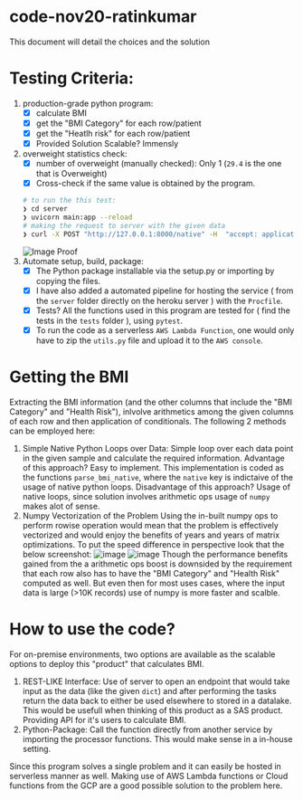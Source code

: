 # code-nov20-ratinkumar
This document will detail the choices and the solution

# Testing Criteria:
1. production-grade python program:
    - [X] calculate BMI
    - [X] get the "BMI Category" for each row/patient
    - [X] get the "Heatlh risk" for each row/patient
    - [X] Provided Solution Scalable? Immensly
2. overweight statistics check:
    - [X] number of overweight (manually checked): Only 1 (`29.4` is the one that is Overweight)
    - [X] Cross-check if the same value is obtained by the program.
    ```bash
    # to run the this test:
    ❯ cd server
    ❯ uvicorn main:app --reload
    # making the request to server with the given data
    ❯ curl -X POST "http://127.0.0.1:8000/native" -H  "accept: application/json" -H  "Content-Type: application/x-www-form-urlencoded" -d "items=[{\"Gender\":\"Male\",\"HeightCm\":171,\"WeightKg\":96},{\"Gender\":\"Male\",\"HeightCm\":161,\"WeightKg\":85},{\"Gender\":\"Male\",\"HeightCm\":180,\"WeightKg\":77},{\"Gender\":\"Female\",\"HeightCm\":166,\"WeightKg\":62},{\"Gender\":\"Female\",\"HeightCm\":150,\"WeightKg\":70},{\"Gender\":\"Female\",\"HeightCm\":167,\"WeightKg\":82}]"
    ```
    ![Image Proof](https://user-images.githubusercontent.com/23381512/99857107-87f2b200-2bb0-11eb-9bf7-112544cec85a.png)
3. Automate setup, build, package:
    - [X] The Python package installable via the setup.py or importing by copying the files.
    - [X] I have also added a automated pipeline for hosting the service ( from the `server` folder directly on the heroku server ) with the `Procfile`.
    - [X] Tests? All the functions used in this program are tested for ( find the tests in the `tests` folder ), using `pytest`.
    - [X] To run the code as a serverless `AWS Lambda Function`, one would only have to zip the `utils.py` file and upload it to the `AWS console`.

# Getting the BMI
Extracting the BMI information (and the other columns that include the "BMI Category" and "Health Risk"),
inlvolve arithmetics among the given columns of each row and then application of conditionals.
The following 2 methods can be employed here:
1. Simple Native Python Loops over Data:
Simple loop over each data point in the given sample and calculate the required information.
Advantage of this approach? Easy to implement. This implementation is coded as the functions `parse_bmi_native`, where the `native`
key is indictaive of the usage of native python loops.
Disadvantage of this approach? Usage of native loops, since solution involves arithmetic ops usage of `numpy` makes alot of sense.
2. Numpy Vectorization of the Problem
Using the in-built numpy ops to perform rowise operation would mean that the problem is effectively vectorized and would enjoy the benefits of years and years of matrix optimizations.
To put the speed difference in perspective look that the below screenshot:
![image](https://user-images.githubusercontent.com/23381512/99855001-e49f9e00-2bab-11eb-92a0-07550d927d95.png)
![image](https://user-images.githubusercontent.com/23381512/99855039-f6814100-2bab-11eb-835d-89166856e801.png)
Though the performance benefits gained from the a arithmetic ops boost is downsided by the requirement that each row also has to have the
"BMI Category" and "Health Risk" computed as well. But even then for most uses cases, where the input data is large (>10K records) use of numpy is more faster and scalble.

# How to use the code?
For on-premise environments, two options are available as the scalable options to deploy this "product" that calculates BMI.
1. REST-LIKE Interface:
Use of server to open an endpoint that would take input as the data (like the given `dict`) and after performing the tasks return the data back to either be used elsewhere to stored in a datalake.
This would be usefull when thinking of this product as a SAS product. Providing API for it's users to calculate BMI.
2. Python-Package:
Call the function directly from another service by importing the processor functions. This would make sense in a in-house setting.


Since this program solves a single problem and it can easily be hosted in serverless manner as well. Making use of AWS Lambda functions or Cloud functions from the GCP are a good possible solution to the problem here.